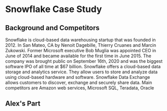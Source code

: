 # Snowflake Case Study



## Background and Competitors

Snowflake is cloud-based data warehousing startup that was founded in 2012. In San Mateo, CA by Nenoit Dagebille, Thierry Cruanes and Marcin Zukowski. Former Microsoft executive Bob Muglia was appointed CEO in June of 2014 and became available for the first time in June 2015. The company was brought public on September 16th, 2020 and was the biggest software IPO of all time at $67 billion.
Snowflake offers a cloud-based data storage and analytics service. They allow users to store and analyze data using cloud-based hardware and software. Snowflake Data Exchange allows customers to discover, exchange and securely share data. 
Main competitors are Amazon web services, Microsoft SQL, Teradata, Oracle 

## Alex's Part
